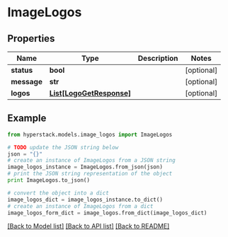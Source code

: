 # ImageLogos


## Properties

Name | Type | Description | Notes
------------ | ------------- | ------------- | -------------
**status** | **bool** |  | [optional] 
**message** | **str** |  | [optional] 
**logos** | [**List[LogoGetResponse]**](LogoGetResponse.md) |  | [optional] 

## Example

```python
from hyperstack.models.image_logos import ImageLogos

# TODO update the JSON string below
json = "{}"
# create an instance of ImageLogos from a JSON string
image_logos_instance = ImageLogos.from_json(json)
# print the JSON string representation of the object
print ImageLogos.to_json()

# convert the object into a dict
image_logos_dict = image_logos_instance.to_dict()
# create an instance of ImageLogos from a dict
image_logos_form_dict = image_logos.from_dict(image_logos_dict)
```
[[Back to Model list]](../README.md#documentation-for-models) [[Back to API list]](../README.md#documentation-for-api-endpoints) [[Back to README]](../README.md)


